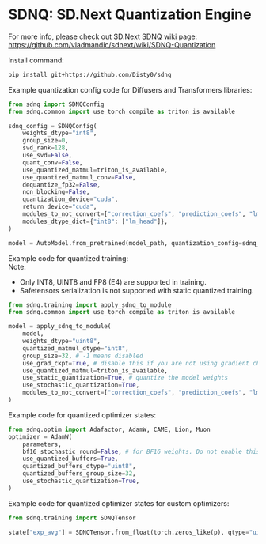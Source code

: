 # SDNQ: SD.Next Quantization Engine

For more info, please check out SD.Next SDNQ wiki page: https://github.com/vladmandic/sdnext/wiki/SDNQ-Quantization  

Install command:
```sh
pip install git+https://github.com/Disty0/sdnq
```


Example quantization config code for Diffusers and Transformers libraries:  

```py
from sdnq import SDNQConfig
from sdnq.common import use_torch_compile as triton_is_available

sdnq_config = SDNQConfig(
    weights_dtype="int8",
    group_size=0,
    svd_rank=128,
    use_svd=False,
    quant_conv=False,
    use_quantized_matmul=triton_is_available,
    use_quantized_matmul_conv=False,
    dequantize_fp32=False,
    non_blocking=False,
    quantization_device="cuda",
    return_device="cuda",
    modules_to_not_convert=["correction_coefs", "prediction_coefs", "lm_head", "embedding_projection"],
    modules_dtype_dict={"int8": ["lm_head"]},
)

model = AutoModel.from_pretrained(model_path, quantization_config=sdnq_config)
```


Example code for quantized training:  
Note:  
 - Only INT8, UINT8 and FP8 (E4) are supported in training.  
 - Safetensors serialization is not supported with static quantized training.  

```py
from sdnq.training import apply_sdnq_to_module
from sdnq.common import use_torch_compile as triton_is_available

model = apply_sdnq_to_module(
    model,
    weights_dtype="uint8",
    quantized_matmul_dtype="int8",
    group_size=32, # -1 means disabled
    use_grad_ckpt=True, # disable this if you are not using gradient checkpointing
    use_quantized_matmul=triton_is_available,
    use_static_quantization=True, # quantize the model weights
    use_stochastic_quantization=True,
    modules_to_not_convert=["correction_coefs", "prediction_coefs", "lm_head", "embedding_projection"],
)
```


Example code for quantized optimizer states:  
```py
from sdnq.optim import Adafactor, AdamW, CAME, Lion, Muon
optimizer = AdamW(
    parameters,
    bf16_stochastic_round=False, # for BF16 weights. Do not enable this with static quantized weights
    use_quantized_buffers=True,
    quantized_buffers_dtype="uint8",
    quantized_buffers_group_size=32,
    use_stochastic_quantization=True,
)
```


Example code for quantized optimizer states for custom optimizers:  

```py
from sdnq.training import SDNQTensor

state["exp_avg"] = SDNQTensor.from_float(torch.zeros_like(p), qtype="uint8", group_size=32, sr=True)
```
